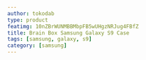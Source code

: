 ```yaml
---
author: tokodab
type: product
featimg: 10nZBrWUNMBBMbpFB5wUHgzNRJug4FBfZ
title: Brain Box Samsung Galaxy S9 Case
tags: [samsung, galaxy, s9]
category: [samsung]
---
```

